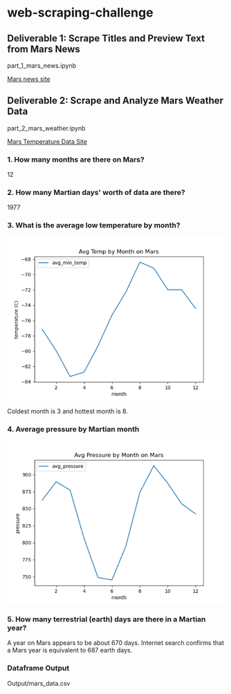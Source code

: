 # web-scraping-challenge

## Deliverable 1: Scrape Titles and Preview Text from Mars News
part_1_mars_news.ipynb

 [Mars news site](https://static.bc-edx.com/data/web/mars_news/index.html)


## Deliverable 2: Scrape and Analyze Mars Weather Data
part_2_mars_weather.ipynb

[Mars Temperature Data Site](https://static.bc-edx.com/data/web/mars_facts/temperature.html)

### 1. How many months are there on Mars?
12

### 2. How many Martian days' worth of data are there?
1977

### 3. What is the average low temperature by month?
![Average Temperature](Output/avg_temp.png)

Coldest month is 3 and hottest month is 8.

### 4. Average pressure by Martian month
![Average Pressure](Output/avg_pressure.png)

### 5. How many terrestrial (earth) days are there in a Martian year?
A year on Mars appears to be about 670 days. Internet search confirms that a Mars year is equivalent to 687 earth days.

### Dataframe Output
Output/mars_data.csv


